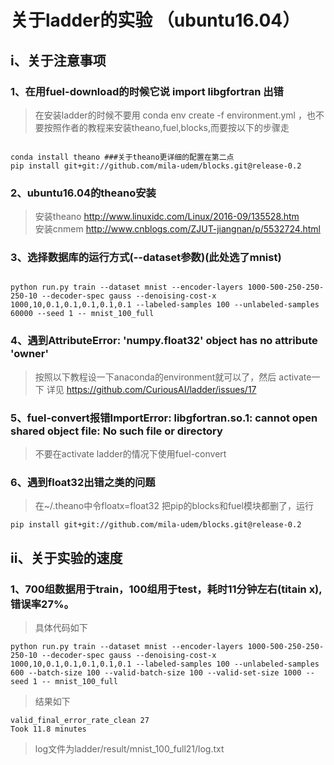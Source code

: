 # 关于ladder的实验 （ubuntu16.04）

## i、关于注意事项

### 1、在用fuel-download的时候它说 import libgfortran 出错
>在安装ladder的时候不要用 conda env create -f environment.yml ，也不要按照作者的教程来安装theano,fuel,blocks,而要按以下的步骤走
<pre><code>
conda install theano ###关于theano更详细的配置在第二点
pip install git+git://github.com/mila-udem/blocks.git@release-0.2
</code></pre>

### 2、ubuntu16.04的theano安装
>安装theano http://www.linuxidc.com/Linux/2016-09/135528.htm  
>安装cnmem http://www.cnblogs.com/ZJUT-jiangnan/p/5532724.html

### 3、选择数据库的运行方式(--dataset参数)(此处选了mnist)
<pre><code>
python run.py train --dataset mnist --encoder-layers 1000-500-250-250-250-10 --decoder-spec gauss --denoising-cost-x 1000,10,0.1,0.1,0.1,0.1,0.1 --labeled-samples 100 --unlabeled-samples 60000 --seed 1 -- mnist_100_full
</code></pre>

### 4、遇到AttributeError: 'numpy.float32' object has no attribute 'owner'
>按照以下教程设一下anaconda的environment就可以了，然后 activate一下
>详见 https://github.com/CuriousAI/ladder/issues/17

### 5、fuel-convert报错ImportError: libgfortran.so.1: cannot open shared object file: No such file or directory
>不要在activate ladder的情况下使用fuel-convert

### 6、遇到float32出错之类的问题
>在~/.theano中令floatx=float32
>把pip的blocks和fuel模块都删了，运行
```
pip install git+git://github.com/mila-udem/blocks.git@release-0.2
```

## ii、关于实验的速度
### 1、700组数据用于train，100组用于test，耗时11分钟左右(titain x),错误率27%。
>具体代码如下
```
python run.py train --dataset mnist --encoder-layers 1000-500-250-250-250-10 --decoder-spec gauss --denoising-cost-x 1000,10,0.1,0.1,0.1,0.1,0.1 --labeled-samples 100 --unlabeled-samples 600 --batch-size 100 --valid-batch-size 100 --valid-set-size 1000 --seed 1 -- mnist_100_full
```
>结果如下
```
valid_final_error_rate_clean 27
Took 11.8 minutes
```
>log文件为ladder/result/mnist_100_full21/log.txt
